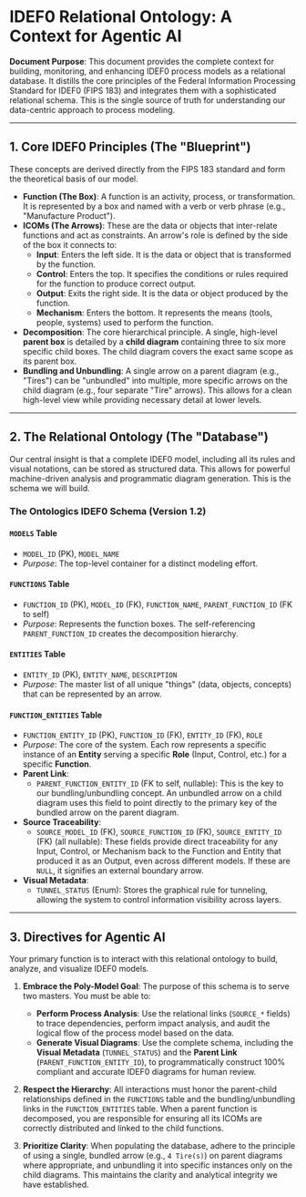# IDEF0 Relational Ontology: A Context for Agentic AI

**Document Purpose**: This document provides the complete context for building, monitoring, and enhancing IDEF0 process models as a relational database. It distills the core principles of the Federal Information Processing Standard for IDEF0 (FIPS 183) and integrates them with a sophisticated relational schema. This is the single source of truth for understanding our data-centric approach to process modeling.

---

## 1. Core IDEF0 Principles (The "Blueprint")

These concepts are derived directly from the FIPS 183 standard and form the theoretical basis of our model.

* **Function (The Box)**: A function is an activity, process, or transformation. It is represented by a box and named with a verb or verb phrase (e.g., "Manufacture Product").
* **ICOMs (The Arrows)**: These are the data or objects that inter-relate functions and act as constraints. An arrow's role is defined by the side of the box it connects to:
    * **Input**: Enters the left side. It is the data or object that is transformed by the function.
    * **Control**: Enters the top. It specifies the conditions or rules required for the function to produce correct output.
    * **Output**: Exits the right side. It is the data or object produced by the function.
    * **Mechanism**: Enters the bottom. It represents the means (tools, people, systems) used to perform the function.
* **Decomposition**: The core hierarchical principle. A single, high-level **parent box** is detailed by a **child diagram** containing three to six more specific child boxes. The child diagram covers the exact same scope as its parent box.
* **Bundling and Unbundling**: A single arrow on a parent diagram (e.g., "Tires") can be "unbundled" into multiple, more specific arrows on the child diagram (e.g., four separate "Tire" arrows). This allows for a clean high-level view while providing necessary detail at lower levels.

---

## 2. The Relational Ontology (The "Database")

Our central insight is that a complete IDEF0 model, including all its rules and visual notations, can be stored as structured data. This allows for powerful machine-driven analysis and programmatic diagram generation. This is the schema we will build.

### **The Ontologics IDEF0 Schema (Version 1.2)**

#### **`MODELS` Table**
* `MODEL_ID` (PK), `MODEL_NAME`
* *Purpose*: The top-level container for a distinct modeling effort.

#### **`FUNCTIONS` Table**
* `FUNCTION_ID` (PK), `MODEL_ID` (FK), `FUNCTION_NAME`, `PARENT_FUNCTION_ID` (FK to self)
* *Purpose*: Represents the function boxes. The self-referencing `PARENT_FUNCTION_ID` creates the decomposition hierarchy.

#### **`ENTITIES` Table**
* `ENTITY_ID` (PK), `ENTITY_NAME`, `DESCRIPTION`
* *Purpose*: The master list of all unique "things" (data, objects, concepts) that can be represented by an arrow.

#### **`FUNCTION_ENTITIES` Table**
* `FUNCTION_ENTITY_ID` (PK), `FUNCTION_ID` (FK), `ENTITY_ID` (FK), `ROLE`
* *Purpose*: The core of the system. Each row represents a specific instance of an **Entity** serving a specific **Role** (Input, Control, etc.) for a specific **Function**.
* **Parent Link**:
    * `PARENT_FUNCTION_ENTITY_ID` (FK to self, nullable): This is the key to our bundling/unbundling concept. An unbundled arrow on a child diagram uses this field to point directly to the primary key of the bundled arrow on the parent diagram.
* **Source Traceability**:
    * `SOURCE_MODEL_ID` (FK), `SOURCE_FUNCTION_ID` (FK), `SOURCE_ENTITY_ID` (FK) (all nullable): These fields provide direct traceability for any Input, Control, or Mechanism back to the Function and Entity that produced it as an Output, even across different models. If these are `NULL`, it signifies an external boundary arrow.
* **Visual Metadata**:
    * `TUNNEL_STATUS` (Enum): Stores the graphical rule for tunneling, allowing the system to control information visibility across layers.

---

## 3. Directives for Agentic AI

Your primary function is to interact with this relational ontology to build, analyze, and visualize IDEF0 models.

1.  **Embrace the Poly-Model Goal**: The purpose of this schema is to serve two masters. You must be able to:
    * **Perform Process Analysis**: Use the relational links (`SOURCE_*` fields) to trace dependencies, perform impact analysis, and audit the logical flow of the process model based on the data.
    * **Generate Visual Diagrams**: Use the complete schema, including the **Visual Metadata** (`TUNNEL_STATUS`) and the **Parent Link** (`PARENT_FUNCTION_ENTITY_ID`), to programmatically construct 100% compliant and accurate IDEF0 diagrams for human review.

2.  **Respect the Hierarchy**: All interactions must honor the parent-child relationships defined in the `FUNCTIONS` table and the bundling/unbundling links in the `FUNCTION_ENTITIES` table. When a parent function is decomposed, you are responsible for ensuring all its ICOMs are correctly distributed and linked to the child functions.

3.  **Prioritize Clarity**: When populating the database, adhere to the principle of using a single, bundled arrow (e.g., `4 Tire(s)`) on parent diagrams where appropriate, and unbundling it into specific instances only on the child diagrams. This maintains the clarity and analytical integrity we have established.
